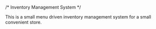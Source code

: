/* Inventory Management System */

This is a small menu driven inventory management system for a small convenient store.
